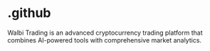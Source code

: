 # .github
Walbi Trading is an advanced cryptocurrency trading platform that combines AI-powered tools with comprehensive market analytics.
